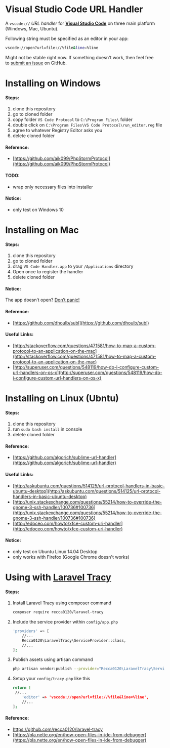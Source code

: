 # Visual Studio Code URL Handler
A `vscode://` *URL handler* for **[Visual Studio Code](https://code.visualstudio.com/)** on three main platform (Windows, Mac, Ubuntu).

Following string must be specified as an editor in your app:

```bash
vscode://open?url=file://%file&line=%line
```

Might not be stable right now. If something doesn't work, then feel free to [submit an issue](https://github.com/shengyou/vscode-handler/issues/new) on GitHub.

# Installing on Windows

#### Steps:

1. clone this repository
2. go to cloned folder
3. copy folder ```VS Code Protocol``` to ```C:\Program Files\``` folder
4. double click on ```C:\Program Files\VS Code Protocol\run_editor.reg``` file
5. agree to whatever Registry Editor asks you
6. delete cloned folder

#### Reference:

* [https://github.com/aik099/PhpStormProtocol](https://github.com/aik099/PhpStormProtocol)

#### TODO:

* wrap only necessary files into installer

#### Notice:

* only test on Windows 10



Installing on Mac
=================

#### Steps:

1. clone this repository
2. go to cloned folder
3. drag ```VS Code Handler.app``` to your ```/Applications``` directory
4. Open once to register the handler
5. delete cloned folder


#### Notice:

The app doesn’t open? [Don’t panic!](https://onflapp.wordpress.com/support/app-cannot-be-opened/)

#### Reference:

- [https://github.com/dhoulb/subl](https://github.com/dhoulb/subl)

#### Useful Links:

* [http://stackoverflow.com/questions/471581/how-to-map-a-custom-protocol-to-an-application-on-the-mac](http://stackoverflow.com/questions/471581/how-to-map-a-custom-protocol-to-an-application-on-the-mac)
* [http://superuser.com/questions/548119/how-do-i-configure-custom-url-handlers-on-os-x](http://superuser.com/questions/548119/how-do-i-configure-custom-url-handlers-on-os-x)



# Installing on Linux (Ubntu)

#### Steps:

1. clone this repository
2. run ```sudo bash install``` in console
3. delete cloned folder

#### Reference:

* [https://github.com/algorich/sublime-url-handler](https://github.com/algorich/sublime-url-handler)

#### Useful Links:

* [http://askubuntu.com/questions/514125/url-protocol-handlers-in-basic-ubuntu-desktop](http://askubuntu.com/questions/514125/url-protocol-handlers-in-basic-ubuntu-desktop)
* [http://unix.stackexchange.com/questions/55214/how-to-override-the-gnome-3-ssh-handler/100736#100736](http://unix.stackexchange.com/questions/55214/how-to-override-the-gnome-3-ssh-handler/100736#100736)
* [http://edoceo.com/howto/xfce-custom-uri-handler](http://edoceo.com/howto/xfce-custom-uri-handler)

#### Notice:

- only test on Ubuntu Linux 14.04 Desktop
- only works with Firefox (Google Chrome doesn't works)



# Using with [Laravel Tracy](https://github.com/recca0120/laravel-tracy) 

#### Steps:

1. Install Laravel Tracy using composer command

   ```bash
   composer require recca0120/laravel-tracy
   ```

2. Include the service provider within `config/app.php`

   ```bash
   'providers' => [
       //...
       Recca0120\LaravelTracy\ServiceProvider::class,
       //...
   ];
   ```

3. Publish assets using artisan command

   ```bash
   php artisan vendor:publish --provider="Recca0120\LaravelTracy\ServiceProvider"
   ```

4. Setup your `config/tracy.php` like this

   ```bash
   return [
   	//...
       'editor' => 'vscode://open?url=file://%file&line=%line',
       //...
   ];
   ```

#### Reference:

* https://github.com/recca0120/laravel-tracy
* [https://pla.nette.org/en/how-open-files-in-ide-from-debugger](https://pla.nette.org/en/how-open-files-in-ide-from-debugger)

